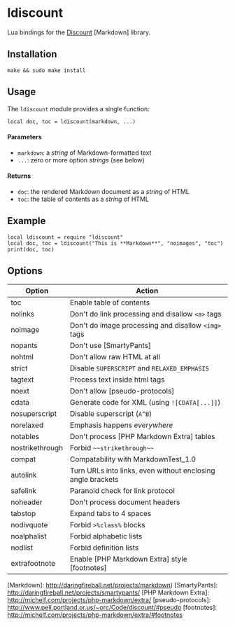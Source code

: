ldiscount
=========

Lua bindings for the [Discount] [Markdown] library.

Installation
------------

    make && sudo make install

Usage
-----

The `ldiscount` module provides a single function:

    local doc, toc = ldiscount(markdown, ...)

#### Parameters

* `markdown`: a *string* of Markdown-formatted text
* `...`: zero or more option *strings* (see below)

#### Returns

* `doc`: the rendered Markdown document as a *string* of HTML
* `toc`: the table of contents as a *string* of HTML

Example
-------

    local ldiscount = require "ldiscount"
    local doc, toc = ldiscount("This is **Markdown**", "noimages", "toc")
    print(doc, toc)

Options
-------

Option          | Action
----------------|------------------------------------------
toc             | Enable table of contents
nolinks         | Don't do link processing and disallow `<a>` tags
noimage         | Don't do image processing and disallow `<img>` tags
nopants         | Don't use [SmartyPants]
nohtml          | Don't allow raw HTML at all
strict          | Disable `SUPERSCRIPT` and `RELAXED_EMPHASIS`
tagtext         | Process text inside html tags
noext           | Don't allow [pseudo-protocols]
cdata           | Generate code for XML (using `![CDATA[...]]`)
nosuperscript   | Disable superscript (`A^B`)
norelaxed       | Emphasis happens *everywhere*
notables        | Don't process [PHP Markdown Extra] tables
nostrikethrough | Forbid `~~strikethrough~~`
compat          | Compatability with MarkdownTest_1.0
autolink        | Turn URLs into links, even without enclosing angle brackets
safelink        | Paranoid check for link protocol
noheader        | Don't process document headers
tabstop         | Expand tabs to 4 spaces
nodivquote      | Forbid `>%class%` blocks
noalphalist     | Forbid alphabetic lists
nodlist         | Forbid definition lists
extrafootnote   | Enable [PHP Markdown Extra] style [footnotes]


[Discount]: http://www.pell.portland.or.us/~orc/Code/discount/
[Markdown]: http://daringfireball.net/projects/markdown)
[SmartyPants]: http://daringfireball.net/projects/smartypants/
[PHP Markdown Extra]: http://michelf.com/projects/php-markdown/extra/
[pseudo-protocols]: http://www.pell.portland.or.us/~orc/Code/discount/#pseudo
[footnotes]: http://michelf.com/projects/php-markdown/extra/#footnotes
